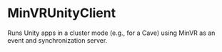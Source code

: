# MinVRUnityClient
Runs Unity apps in a cluster mode (e.g., for a Cave) using MinVR as an event and synchronization server.
